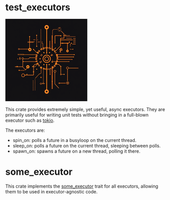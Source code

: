 # test_executors

![logo](art/logo.png)

This crate provides extremely simple, yet useful, async executors.  They are primarily useful for writing unit tests 
without bringing in a full-blown executor such as [tokio](https://tokio.rs).

The executors are:
* spin_on: polls a future in a busyloop on the current thread.
* sleep_on: polls a future on the current thread, sleeping between polls.
* spawn_on: spawns a future on a new thread, polling it there.

# some_executor

This crate implements the [some_executor](https://crates.io/crates/some_executor) trait for all executors, allowing them
to be used in executor-agnostic code.

